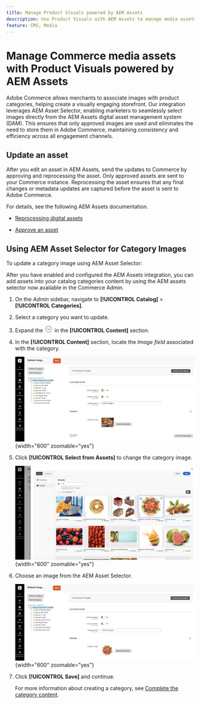 ```yaml
---
title: Manage Product Visuals powered by AEM Assets
description: Use Product Visuals with AEM Assets to manage media assets for your storefront.
feature: CMS, Media
---
```


# Manage Commerce media assets with Product Visuals powered by AEM Assets

<!--In ACAP-844, this topic was linked to from the Commerce Admin products images and videos when the Assets integration is enabled. If the URL to the topic changes, be sure to add a redirect.-->

Adobe Commerce allows merchants to associate images with product categories, helping create a visually engaging storefront. Our integration leverages AEM Asset Selector, enabling marketers to seamlessly select images directly from the AEM Assets digital asset management system (DAM). This ensures that only approved images are used and eliminates the need to store them in Adobe Commerce, maintaining consistency and efficiency across all engagement channels.

## Update an asset

After you edit an asset in AEM Assets, send the updates to Commerce by approving and reprocessing the asset. Only approved assets are sent to your Commerce instance. Reprocessing the asset ensures that any final changes or metadata updates are captured before the asset is sent to Adobe Commerce.

For details, see the following AEM Assets documentation.

- [Reprocessing digital assets](https://experienceleague.adobe.com/en/docs/experience-manager-cloud-service/content/assets/manage/reprocessing)

- [Approve an asset](https://experienceleague.adobe.com/en/docs/experience-manager-cloud-service/content/assets/dynamicmedia/dynamic-media-open-apis/approve-assets)

## Using AEM Asset Selector for Category Images

To update a category image using AEM Asset Selector:

After you have enabled and configured the AEM Assets integration, you can  add assets into your catalog categories content by using the AEM assets selector now available in the Commerce Admin.

1. On the _Admin_ sidebar, navigate to **[!UICONTROL Catalog]** > **[!UICONTROL Categories]**.

1. Select a category you want to update.

1. Expand the ![Expansion selector](../assets/icon-display-expand.png) in the **[!UICONTROL Content]** section.

1. In the **[!UICONTROL Content]** section, locate the *Image field* associated with the category.

   ![Category content](./assets/category-asset.png){width="600" zoomable="yes"}

1. Click **[!UICONTROL Select from Assets]** to change the category image.

   ![Category content](./assets/asset-view.png){width="600" zoomable="yes"}

1. Choose an image from the AEM Asset Selector.

   ![Category content](./assets/select-image.png){width="600" zoomable="yes"}

1. Click **[!UICONTROL Save]** and continue.

   For more information about creating a category, see [Complete the category content](https://experienceleague.adobe.com/en/docs/commerce-admin/catalog/categories/create/category-create#step-3-complete-the-category-content).
